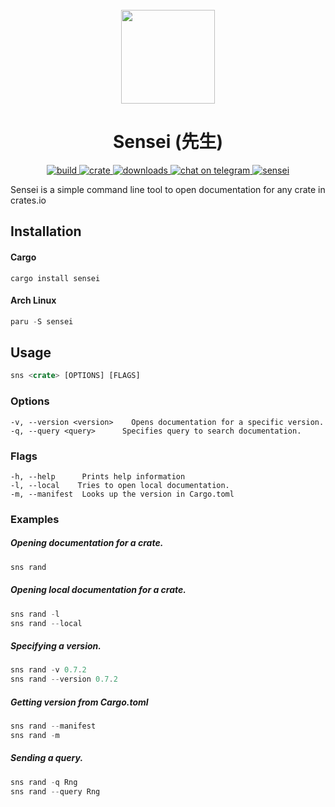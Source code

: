 <div align="center">
  <br>
  <img src="https://github.com/edfloreshz/sensei/blob/main/assets/docs/assets/logo.png?raw=true" width="150" />
  <h1>Sensei (先生)</h1>
  <a href="https://github.com/edfloreshz/sensei/actions/workflows/rust.yml">
    <img src="https://img.shields.io/github/workflow/status/edfloreshz/sensei/Rust?logo=GitHub" alt="build"/>
  </a>
  <a href="https://crates.io/crates/sensei">
    <img src="https://img.shields.io/crates/v/sensei?label=Sensei" alt="crate"/>
  </a>
   <a href="https://crates.io/crates/sensei">
    <img src="https://img.shields.io/crates/d/sensei" alt="downloads"/>
  </a>
  <a href="https://t.me/sensei_rs">
    <img src="https://img.shields.io/static/v1?label=chat&message=Telegram&color=blue&logo=telegram" alt="chat on telegram"/>
  </a>
  <a href="https://aur.archlinux.org/packages/sensei/">
    <img src="https://img.shields.io/aur/version/sensei" alt="sensei"/>
  </a>
</div>

Sensei is a simple command line tool to open documentation for any crate in crates.io

## Installation

#### Cargo

```shell
cargo install sensei
```

#### Arch Linux

```rust
paru -S sensei
```

## Usage

```rust
sns <crate> [OPTIONS] [FLAGS]
```

### Options

```
-v, --version <version>    Opens documentation for a specific version.
-q, --query <query>      Specifies query to search documentation.
```

### Flags

```
-h, --help      Prints help information
-l, --local    Tries to open local documentation.
-m, --manifest  Looks up the version in Cargo.toml
```

### Examples

##### Opening documentation for a crate.

```rust
sns rand
```

##### Opening local documentation for a crate.

```rust
sns rand -l
sns rand --local
```

##### Specifying a version.

```rust
sns rand -v 0.7.2
sns rand --version 0.7.2
```

##### Getting version from Cargo.toml

```rust
sns rand --manifest
sns rand -m
```

##### Sending a query.

```rust
sns rand -q Rng
sns rand --query Rng
```
